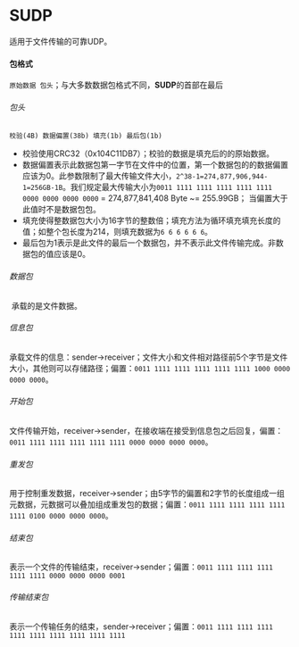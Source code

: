# SUDP

适用于文件传输的可靠UDP。

#### 包格式

​      `原始数据 包头`；与大多数数据包格式不同，**SUDP**的首部在最后

###### 包头

`校验(4B) 数据偏置(38b) 填充(1b) 最后包(1b)`

- 校验使用CRC32（0x104C11DB7）；校验的数据是填充后的的原始数据。
- 数据偏置表示此数据包第一字节在文件中的位置，第一个数据包的的数据偏置应该为0。此参数限制了最大传输文件大小，`2^38-1=274,877,906,944-1=256GB-1B`。我们规定最大传输大小为`0011 1111 1111 1111 1111 1111 0000 0000 0000 0000` = 274,877,841,408 Byte ~= 255.99GB； 当偏置大于此值时不是数据包包。
- 填充使得整数据包大小为16字节的整数倍；填充方法为循环填充填充长度的值；如整个包长度为214，则填充数据为`6 6 6 6 6 6`。
- 最后包为1表示是此文件的最后一个数据包，并不表示此文件传输完成。非数据包的值应该是0。

###### 数据包

​    承载的是文件数据。

###### 信息包

​    承载文件的信息：sender->receiver；文件大小和文件相对路径前5个字节是文件大小，其他则可以存储路径；偏置：`0011 1111 1111 1111 1111 1111 1000 0000 0000 0000`。

###### 开始包

​    文件传输开始，receiver->sender，在接收端在接受到信息包之后回复，偏置：`0011 1111 1111 1111 1111 1111 0000 0000 0000 0000`。

###### 重发包

   用于控制重发数据，receiver->sender；由5字节的偏置和2字节的长度组成一组元数据，元数据可以叠加组成重发包的数据；偏置：`0011 1111 1111 1111 1111 1111 0100 0000 0000 0000`。

###### 结束包

   表示一个文件的传输结束，receiver->sender；偏置：`0011 1111 1111 1111 1111 1111 0000 0000 0000 0001`

###### 传输结束包

​    表示一个传输任务的结束，sender->receiver；偏置：`0011 1111 1111 1111 1111 1111 1111 1111 1111 1111`
